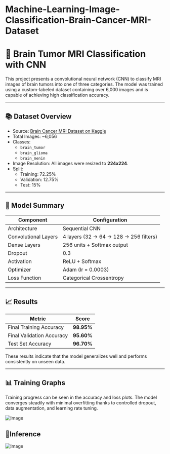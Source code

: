 # Machine-Learning-Image-Classification-Brain-Cancer-MRI-Dataset
# 🧠 Brain Tumor MRI Classification with CNN

This project presents a convolutional neural network (CNN) to classify MRI images of brain tumors into one of three categories. The model was trained using a custom-labeled dataset containing over 6,000 images and is capable of achieving high classification accuracy.

---

## 📚 Dataset Overview

- Source: [Brain Cancer MRI Dataset on Kaggle](https://www.kaggle.com/datasets/orvile/brain-cancer-mri-dataset)
- Total Images: ~6,056
- Classes:
  - `brain_tumor`
  - `brain_glioma`
  - `brain_menin`
- Image Resolution: All images were resized to **224x224**.
- Split:
  - Training: 72.25%
  - Validation: 12.75%
  - Test: 15%

---

## 🧠 Model Summary

| Component      | Configuration               |
|----------------|-----------------------------|
| Architecture   | Sequential CNN              |
| Convolutional Layers | 4 layers (32 → 64 → 128 → 256 filters) |
| Dense Layers   | 256 units + Softmax output  |
| Dropout        | 0.3                         |
| Activation     | ReLU + Softmax              |
| Optimizer      | Adam (lr = 0.0003)          |
| Loss Function  | Categorical Crossentropy    |

---

## 📈 Results

| Metric              | Score    |
|---------------------|----------|
| Final Training Accuracy   | **98.95%** |
| Final Validation Accuracy | **95.60%** |
| Test Set Accuracy         | **96.70%** |

These results indicate that the model generalizes well and performs consistently on unseen data.

---

## 📊 Training Graphs

Training progress can be seen in the accuracy and loss plots. The model converges steadily with minimal overfitting thanks to controlled dropout, data augmentation, and learning rate tuning.

![Image](https://github.com/user-attachments/assets/a3405797-7f4b-43c4-affb-e624685df1c7)


## 🧪Inference
![Image](https://github.com/user-attachments/assets/59e951e6-c5d3-4c2c-9070-871987baaa5e)
